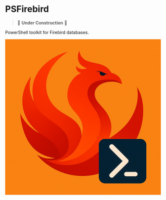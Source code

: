 # PSFirebird

> 🚧 **Under Construction** 🚧

PowerShell toolkit for Firebird databases.

<div align="center">
  <img src="docs/PSFirebird-logo.png" alt="PSFirebird Logo" width="640"/>
</div>

